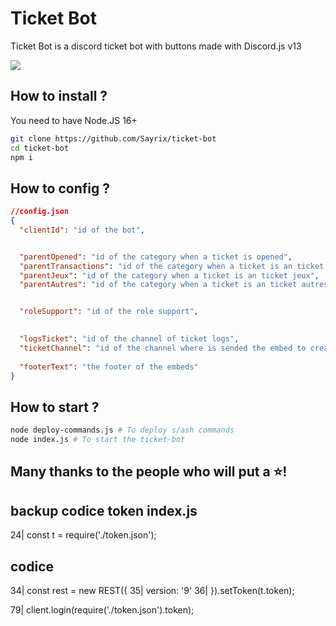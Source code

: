 # Ticket Bot

Ticket Bot is a discord ticket bot with buttons made with Discord.js v13

![](https://i.imgur.com/XecyLJN.gif)

## How to install ?

You need to have Node.JS 16+
``````bash
git clone https://github.com/Sayrix/ticket-bot
cd ticket-bot
npm i
``````

## How to config ?

```json
//config.json
{
  "clientId": "id of the bot",


  "parentOpened": "id of the category when a ticket is opened",
  "parentTransactions": "id of the category when a ticket is an ticket transaction",
  "parentJeux": "id of the category when a ticket is an ticket jeux",
  "parentAutres": "id of the category when a ticket is an ticket autres",


  "roleSupport": "id of the role support",

  
  "logsTicket": "id of the channel of ticket logs",
  "ticketChannel": "id of the channel where is sended the embed to create a ticket",
  
  "footerText": "the footer of the embeds"
}
```


## How to start ?
```bash
node deploy-commands.js # To deploy s/ash commands
node index.js # To start the ticket-bot
```

## Many thanks to the people who will put a ⭐!









## backup codice token index.js 
24| const t = require('./token.json');

## codice
34| const rest = new REST({
35|   version: '9'
36| }).setToken(t.token);


79| client.login(require('./token.json').token);

